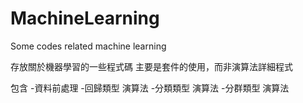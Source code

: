 # MachineLearning
Some codes related machine learning

存放關於機器學習的一些程式碼
主要是套件的使用，而非演算法詳細程式

包含
-資料前處理
-回歸類型 演算法
-分類類型 演算法
-分群類型 演算法

